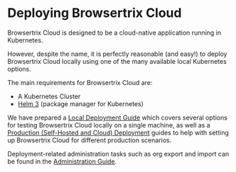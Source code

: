 # Deploying Browsertrix Cloud

Browsertrix Cloud is designed to be a cloud-native application running in Kubernetes.

However, despite the name, it is perfectly reasonable (and easy!) to deploy Browsertrix Cloud locally using one of the many available local Kubernetes options.

The main requirements for Browsertrix Cloud are:

- A Kubernetes Cluster
- [Helm 3](https://helm.sh/) (package manager for Kubernetes)


We have prepared a [Local Deployment Guide](./local) which covers several options for testing Browsertrix Cloud locally on a single machine, as well as a [Production (Self-Hosted and Cloud) Deployment](./production) guides to help with setting up Browsertrix Cloud for different production scenarios.

Deployment-related administration tasks such as org export and import can be found in the [Administration Guide](./admin).

